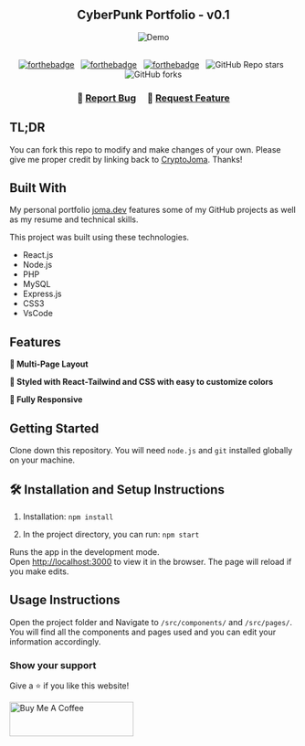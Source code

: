 <h2 align="center">
  CyberPunk Portfolio - v0.1
</h2>
<div align="center">
  <img alt="Demo" src="./Images/readme-img1.png" />
</div>

<br/>

<div align="center">

[![forthebadge](https://forthebadge.com/images/badges/built-with-love.svg)](https://forthebadge.com) &nbsp;
[![forthebadge](https://forthebadge.com/images/badges/made-with-javascript.svg)](https://forthebadge.com) &nbsp;
[![forthebadge](https://forthebadge.com/images/badges/open-source.svg)](https://forthebadge.com) &nbsp;
![GitHub Repo stars](https://img.shields.io/github/stars/CryptoJoma/CyberPunk-Portfolio?color=red&logo=github&style=for-the-badge) &nbsp;
![GitHub forks](https://img.shields.io/github/forks/CryptoJoma/CyberPunk-Portfolio?color=red&logo=github&style=for-the-badge)

</div>

<h3 align="center">
    🔹
    <a href="https://github.com/CryptoJoma/CyberPunk-Portfolio/issues">Report Bug</a> &nbsp; &nbsp;
    🔹
    <a href="https://github.com/CryptoJoma/CyberPunk-Portfolio/issues">Request Feature</a>
</h3>

## TL;DR

You can fork this repo to modify and make changes of your own. Please give me proper credit by linking back to [CryptoJoma](https://github.com/CryptoJoma/CyberPunk-Portfolio). Thanks!

## Built With

My personal portfolio <a href="https://joma.dev" target="_blank">joma.dev</a> features some of my GitHub projects as well as my resume and technical skills.<br/>

This project was built using these technologies.

- React.js
- Node.js
- PHP
- MySQL
- Express.js
- CSS3
- VsCode

## Features

**📖 Multi-Page Layout**

**🎨 Styled with React-Tailwind and CSS with easy to customize colors**

**📱 Fully Responsive**

## Getting Started

Clone down this repository. You will need `node.js` and `git` installed globally on your machine.

## 🛠 Installation and Setup Instructions

1. Installation: `npm install`

2. In the project directory, you can run: `npm start`

Runs the app in the development mode.\
Open [http://localhost:3000](http://localhost:3000) to view it in the browser.
The page will reload if you make edits.

## Usage Instructions

Open the project folder and Navigate to `/src/components/` and `/src/pages/`. <br/>
You will find all the components and pages used and you can edit your information accordingly.

### Show your support

Give a ⭐ if you like this website!

<a href="https://www.buymeacoffee.com/JomaDev" target="_blank"><img src="https://cdn.buymeacoffee.com/buttons/v2/default-violet.png" alt="Buy Me A Coffee" height= "60px" width= "217px" ></a>
